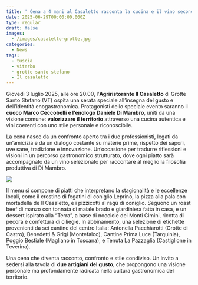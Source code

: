 ```yaml
---
title: ' Cena a 4 mani al Casaletto racconta la cucina e il vino secondo Marco Ceccobelli e Daniele Di Mambro'
date: 2025-06-29T00:00:00.000Z
type: regular
draft: false
images:
  - /images/casaletto-grotte.jpg
categories:
  - News
tags:
  - tuscia
  - viterbo
  - grotte santo stefano
  - Il casaletto
---
```


Giovedì 3 luglio 2025, alle ore 20.00, l’**Agriristorante Il Casaletto** di Grotte Santo Stefano (VT) ospita una serata speciale all’insegna del gusto e dell’identità enogastronomica. Protagonisti dello speciale evento saranno il **cuoco Marco Ceccobelli e l’enologo Daniele Di Mambro**, uniti da una visione comune: **valorizzare il territorio** attraverso una cucina autentica e vini coerenti con uno stile personale e riconoscibile.

La cena nasce da un confronto aperto tra i due professionisti, legati da un’amicizia e da un dialogo costante su materie prime, rispetto dei sapori, uve sane, tradizione e innovazione. Un’occasione per tradurre riflessioni e visioni in un percorso gastronomico strutturato, dove ogni piatto sarà accompagnato da un vino selezionato per raccontare al meglio la filosofia produttiva di Di Mambro.

![](/images/locandina-casaletto-grotte.jpeg)

Il menu si compone di piatti che interpretano la stagionalità e le eccellenze locali, come il crostino di fegatini di coniglio Leprino, la pizza alla pala con mortadella de Il Casaletto, e i pizzicotti al ragù di coniglio. Seguono un roast beef di manzo con tonnata di maiale brado e giardiniera fatta in casa, e un dessert ispirato alla “Terra”, a base di nocciole dei Monti Cimini, ricotta di pecora e confettura di ciliegie. In abbinamento, una selezione di etichette provenienti da sei cantine del centro Italia: Antonella Pacchiarotti (Grotte di Castro), Benedetti & Grigi (Montefalco), Cantine Prima Luce (Tarquinia), Poggio Bestiale (Magliano in Toscana), e Tenuta La Pazzaglia (Castiglione in Teverina).

Una cena che diventa racconto, confronto e stile condiviso. Un invito a sedersi alla tavola di **due artigiani del gusto**, che propongono una visione personale ma profondamente radicata nella cultura gastronomica del territorio.
